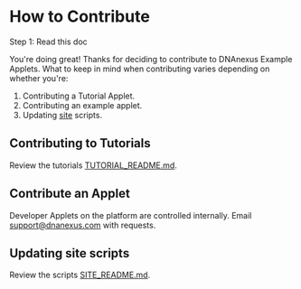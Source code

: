 # How to Contribute

Step 1: Read this doc

You're doing great! Thanks for deciding to contribute to DNAnexus Example Applets. What to keep in mind when contributing varies depending on whether you're:

1. Contributing a Tutorial Applet.
2. Contributing an example applet.
3. Updating [site](https://dnanexus.github.io/dnanexus-example-applets/) scripts.

## Contributing to Tutorials

Review the tutorials [TUTORIAL_README.md](Tutorials/TUTORIAL_README.md).

## Contribute an Applet

Developer Applets on the platform are controlled internally. Email support@dnanexus.com with requests.

## Updating site scripts

Review the scripts [SITE_README.md](docs/SITE_README.md).